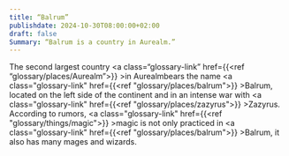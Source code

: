 ```yaml
---
title: “Balrum”
publishdate: 2024-10-30T08:00:00+02:00
draft: false
Summary: “Balrum is a country in Aurealm.”
---
```


The second largest country <a class=“glossary-link” href={{<ref “glossary/places/Aurealm”>}} >in Aurealm</a>bears the name <a class="glossary-link" href={{<ref "glossary/places/balrum">}} >Balrum</a>, located on the left side of the continent and in an intense war with <a class="glossary-link" href={{<ref "glossary/places/zazyrus">}} >Zazyrus</a>. According to rumors, <a class="glossary-link" href={{<ref "glossary/things/magic">}} >magic</a> is not only practiced in <a class="glossary-link" href={{<ref "glossary/places/balrum">}} >Balrum</a>, it also has many mages and wizards.
